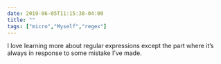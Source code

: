 ```yaml
---
date: 2019-06-05T11:15:38-04:00
title: ""
tags: ["micro","Myself","regex"]
---
```

I love learning more about regular expressions except the part where it’s always in response to some mistake I’ve made.
